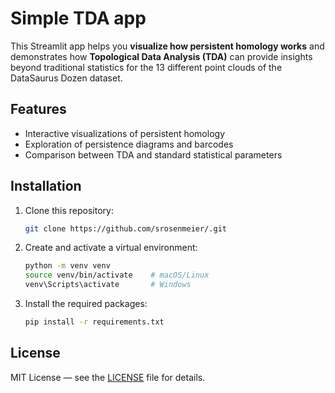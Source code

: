 # Simple TDA app

This Streamlit app helps you **visualize how persistent homology works** and demonstrates how **Topological Data Analysis (TDA)** can provide insights beyond traditional statistics for the 13 different point clouds of the DataSaurus Dozen dataset.

## Features

- Interactive visualizations of persistent homology
- Exploration of persistence diagrams and barcodes
- Comparison between TDA and standard statistical parameters

## Installation

1. Clone this repository:
   ```bash
   git clone https://github.com/srosenmeier/.git

2. Create and activate a virtual environment:
   ```bash
   python -m venv venv
   source venv/bin/activate    # macOS/Linux
   venv\Scripts\activate       # Windows

3. Install the required packages:
   ```bash
   pip install -r requirements.txt

## License

MIT License — see the [LICENSE](LICENSE) file for details.
